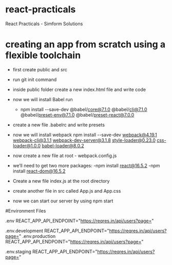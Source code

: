 # react-practicals
React Practicals - Simform Solutions

# creating an app from scratch using a flexible toolchain

- first create public and src
- run git init command
- inside public folder create a new index.html file and write code
- now we will install Babel 
    run 
     - npm install --save-dev @babel/core@7.1.0 @babel/cli@7.1.0 @babel/preset-env@7.1.0 @babel/preset-react@7.0.0

- create a new file .babelrc and write presets 
- now we will install webpack
    npm install --save-dev webpack@4.19.1 webpack-cli@3.1.1 webpack-dev-server@3.1.8 style-loader@0.23.0 css-loader@1.0.0 babel-loader@8.0.2
- now create a new file at root - webpack.config.js
- we’ll need to get two more packages: 
    -npm install react@16.5.2 
    -npm install react-dom@16.5.2
- Create a new file index.js at the root directory
- create another file in src called App.js and App.css
- now we can start our server by using npm start

#Environment Files

.env
    REACT_APP_API_ENDPOINT="https://reqres.in/api/users?page="

.env.development
    REACT_APP_API_ENDPOINT="https://reqres.in/api/users?page="
.env.production
     REACT_APP_API_ENDPOINT="https://reqres.in/api/users?page="
     
.env.staging
     REACT_APP_API_ENDPOINT="https://reqres.in/api/users?page="
